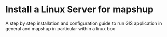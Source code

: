 Install a Linux Server for mapshup
==================================

A step by step installation and configuration guide to run GIS application in general and mapshup in particular within a linux box

